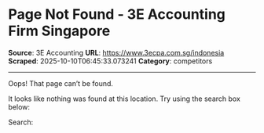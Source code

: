 # Page Not Found - 3E Accounting Firm Singapore

**Source**: 3E Accounting
**URL**: https://www.3ecpa.com.sg/indonesia
**Scraped**: 2025-10-10T06:45:33.073241
**Category**: competitors

---

Oops! That page can’t be found.

It looks like nothing was found at this location. Try using the search box below:

Search:
